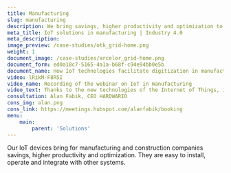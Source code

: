 ```yaml
---
title: Manufacturing
slug: manufacturing
description: We bring savings, higher productivity and optimization to manufacturing and construction companies.
meta_title: IoT solutions in manufacturing | Industry 4.0
meta_description: 
image_preview: /case-studies/otk_grid-home.png
weight: 1
document_image: /case-studies/arcelor_grid-home.png
document_form: ed0a18c7-5165-4a1a-b68f-c94e94bb0e5b
document_name: How IoT technologies facilitate digitization in manufacturing
video: lRikM-F8R5I
video_name: Recording of the webinar on IoT in manufacturing
video_text: Thanks to the new technologies of the Internet of Things, it is now possible to monitor production easily, quickly and affordably, because we do not need to change or replace the machine, processes or establish a network connection.
consultation: Alan Fabik, CEO HARDWARIO
cons_img: alan.png
cons_link: https://meetings.hubspot.com/alanfabik/booking
menu:
    main:
        parent: 'Solutions'
---
```


Our IoT devices bring for manufacturing and construction companies savings, higher productivity and optimization. They are easy to install, operate and integrate with other systems.
